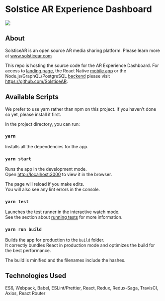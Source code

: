 # Solstice AR Experience Dashboard
![](https://i.imgur.com/4WX6LYM.png)

## About
SolsticeAR is an open source AR media sharing platform. Please learn more at www.solsticear.com

This repo is hosting the source code for the AR Experience Dashboard. For access to [landing page](https://github.com/SolsticeAR/solsticeAR-landing-page), the React Native [mobile app](https://github.com/SolsticeAR/SolsticeAR-mobile-client) or the Node.js/GraphQL/PostgreSQL [backend](https://github.com/SolsticeAR/solsticeAR-server) please visit https://github.com/SolsticeAR. 

## Available Scripts

We prefer to use yarn rather than npm on this project. If you haven't done so yet, please install it first.

In the project directory, you can run:
### `yarn`

Installs all the dependencies for the app.

### `yarn start`

Runs the app in the development mode.<br>
Open [http://localhost:3000](http://localhost:3000) to view it in the browser.

The page will reload if you make edits.<br>
You will also see any lint errors in the console.

### `yarn test`

Launches the test runner in the interactive watch mode.<br>
See the section about [running tests](https://facebook.github.io/create-react-app/docs/running-tests) for more information.

### `yarn run build`

Builds the app for production to the `build` folder.<br>
It correctly bundles React in production mode and optimizes the build for the best performance.

The build is minified and the filenames include the hashes.<br>

## Technologies Used
ES6, Webpack, Babel, ESLint/Prettier, React, Redux, Redux-Saga, TravisCI, Axios, React Router
